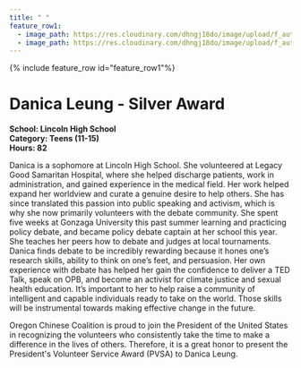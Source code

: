 ```yaml
---
title: " "
feature_row1:
  - image_path: https://res.cloudinary.com/dhngj18do/image/upload/f_auto,q_auto/v1/images/pvsa/2019_danica
  - image_path: https://res.cloudinary.com/dhngj18do/image/upload/f_auto,q_auto/v1/images/activities/year_2019
---
```


{% include feature_row id="feature_row1"%}

# Danica Leung - Silver Award

**School: Lincoln High School**  
**Category: Teens (11-15)**  
**Hours: 82**  

Danica is a sophomore at Lincoln High School. She volunteered at Legacy Good Samaritan Hospital, where she helped discharge patients, work in administration, and gained experience in the medical field. Her work helped expand her worldview and curate a genuine desire to help others. She has since translated this passion into public speaking and activism, which is why she now primarily volunteers with the debate community. She spent five weeks at Gonzaga University this past summer learning and practicing policy debate, and became policy debate captain at her school this year. She teaches her peers how to debate and judges at local tournaments. Danica finds debate to be incredibly rewarding because it hones one’s research skills, ability to think on one’s feet, and persuasion. Her own experience with debate has helped her gain the confidence to deliver a TED Talk, speak on OPB, and become an activist for climate justice and sexual health education. It’s important to her to help raise a community of intelligent and capable individuals ready to take on the world. Those skills will be instrumental towards making effective change in the future.

Oregon Chinese Coalition is proud to join the President of the United States in recognizing the volunteers who consistently take the time to make a difference in the lives of others. Therefore, it is a great honor to present the President's Volunteer Service Award (PVSA) to Danica Leung.
